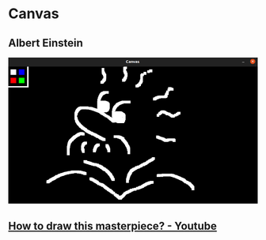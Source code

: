 # Canvas

## Albert Einstein 
![albert](/data/albert_einstein.png)


## [How to draw this masterpiece? - Youtube](https://www.youtube.com/watch?v=7TXEZ4tP06c&ab_channel=TEDxTalks)